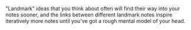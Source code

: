 "Landmark" ideas that you think about often will find their way into your notes sooner, and the links between different landmark notes inspire iteratively more notes until you've got a rough mental model of your head.